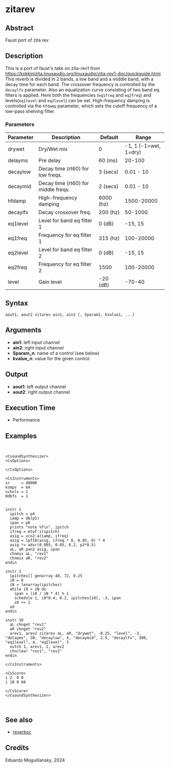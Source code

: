 # zitarev

## Abstract

Faust port of zita rev

## Description

This is a port of faust's take on zita-rev1 from
https://kokkinizita.linuxaudio.org/linuxaudio/zita-rev1-doc/quickguide.html.
This reverb is divided in 2 bands, a low band and a middle band, with a decay
time for each band. The crossover frequency is controlled by the `decaylfx` parameter.
Also an equalization curve consisting of two band eq. filters is applied. Here both
the frequencies (`eq1freq` and `eq2freq`) and levels(`eq1level` and `eq2level`) can
be set. High-frequency damping is controlled via the `hfdamp` parameter, which sets
the cutoff frequency of a low-pass shelving filter.

### Parameters

| Parameter | Description                         | Default   | Range                 |
|-----------|-------------------------------------|-----------|-----------------------|
| drywet    | Dry/Wet mix                         | 0         | -1, 1 (-1=wet, 1=dry) |
| delayms   | Pre delay                           | 60 (ms)   | 20-100                |
| decaylow  | Decay time (rt60) for low freqs.    | 3 (secs)  | 0.01 - 10             |
| decaymid  | Decay time (rt60) for middle freqs. | 2 (secs)  | 0.01 - 10             |
| hfdamp    | High-frequency damping              | 6000 (hz) | 1500-20000            |
| decaylfx  | Decay crossover freq.               | 200 (hz)  | 50-1000               |
| eq1level  | Level for band eq filter 1          | 0 (dB)    | -15, 15               |
| eq1freq   | Frequency for eq filter 1           | 315 (hz)  | 100-20000             |
| eq2level  | Level for band eq filter 2          | 0 (dB)    | -15, 15               |
| eq2freq   | Frequency for eq filter 2           | 1500      | 100-20000             |
| level     | Gain level                          | -20 (dB)  | -70-40                |


## Syntax


```csound
aout1, aout2 zitarev ain1, ain2 [, Sparam1, kvalue1, ...]
```

## Arguments

* **ain1**: left input channel
* **ain2**: irght input channel
* **Sparam_n**: name of a control (see below)
* **kvalue_n**: value for the given control



## Output

* **aout1**: left output channel
* **aout2**: right output channel


## Execution Time

* Performance

## Examples

```csound


<CsoundSynthesizer>
<CsOptions>

</CsOptions>

<CsInstruments>
sr     = 48000
ksmps  = 64
nchnls = 2
0dbfs  = 1


instr 1
  ipitch = p4
  iamp = db(p5)
  ipan = p6
  prints "note %f\n", ipitch
  ifreq = mtof:i(ipitch)
  asig = vco2:a(iamp, ifreq)
  asig = lpf18(asig, ifreq * 8, 0.85, 0) * 4
  asig *= adsr(0.005, 0.05, 0.2, p3*0.5) 
  aL, aR pan2 asig, ipan
  chnmix aL, "rev1"
  chnmix aR, "rev2"
endin

instr 2
  ipitches[] genarray 48, 72, 0.25
  i0 = 0
  iN = lenarray(ipitches)
  while i0 < iN do
    ipan = (i0 / iN * 4) % 1
	schedule 1, i0*0.4, 0.2, ipitches[i0], -3, ipan
	i0 += 1
  od
endin

instr 10
  aL chnget "rev1"
  aR chnget "rev2"
  arev1, arev2 zitarev aL, aR, "drywet", -0.25, "level", -3, "delayms", 30, "decaylow", 4, "decaymid", 2.5, "decaylfx", 300, "eq1level", 4, "eq2level", 3
  outch 1, arev1, 2, arev2
  chnclear "rev1", "rev2"
endin

</CsInstruments>

<CsScore>
i 2  0 0
i 10 0 60

</CsScore>
</CsoundSynthesizer>



```

## See also

* [reverbsc](http://www.csound.com/docs/manual/reverbsc.html)

## Credits

Eduardo Moguillansky, 2024
